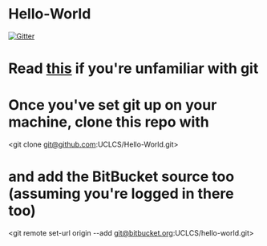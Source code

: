 # Hello-World

[![Gitter](https://badges.gitter.im/Join%20Chat.svg)](https://gitter.im/UCLCS/Hello-World?utm_source=badge&utm_medium=badge&utm_campaign=pr-badge&utm_content=badge)

# Read [this](http://rogerdudler.github.io/git-guide/) if you're unfamiliar with git

# Once you've set git up on your machine, clone this repo with
<git clone git@github.com:UCLCS/Hello-World.git>

# and add the BitBucket source too (assuming you're logged in there too)
<git remote set-url origin --add git@bitbucket.org:UCLCS/hello-world.git>
